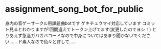 # assignment_song_bot_for_public

身内の音ゲーサークル用課題曲botです
ゲキチュウマイ対応しています
コミット見るとわかりますが1回間違えてトークン上げてます(変更したのでヨシ！)
とりあえず急造ガバガバコードなので中身についてはあまり聞かないでください……
ド素人なので色々と許して……
